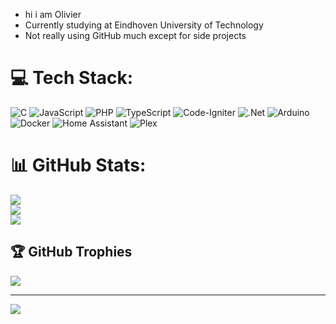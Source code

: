 - hi i am Olivier
- Currently studying at Eindhoven University of Technology
- Not really using GitHub much except for side projects

# 💻 Tech Stack:
![C](https://img.shields.io/badge/c-%2300599C.svg?style=for-the-badge&logo=c&logoColor=white) ![JavaScript](https://img.shields.io/badge/javascript-%23323330.svg?style=for-the-badge&logo=javascript&logoColor=%23F7DF1E) ![PHP](https://img.shields.io/badge/php-%23777BB4.svg?style=for-the-badge&logo=php&logoColor=white) ![TypeScript](https://img.shields.io/badge/typescript-%23007ACC.svg?style=for-the-badge&logo=typescript&logoColor=white) ![Code-Igniter](https://img.shields.io/badge/CodeIgniter-%23EF4223.svg?style=for-the-badge&logo=codeIgniter&logoColor=white) ![.Net](https://img.shields.io/badge/.NET-5C2D91?style=for-the-badge&logo=.net&logoColor=white) ![Arduino](https://img.shields.io/badge/-Arduino-00979D?style=for-the-badge&logo=Arduino&logoColor=white) ![Docker](https://img.shields.io/badge/docker-%230db7ed.svg?style=for-the-badge&logo=docker&logoColor=white) ![Home Assistant](https://img.shields.io/badge/home%20assistant-%2341BDF5.svg?style=for-the-badge&logo=home-assistant&logoColor=white) ![Plex](https://img.shields.io/badge/plex-%23E5A00D.svg?style=for-the-badge&logo=plex&logoColor=white)
# 📊 GitHub Stats:
![](https://github-readme-stats.vercel.app/api?username=oli4tje01&theme=dark&hide_border=false&include_all_commits=true&count_private=true)<br/>
![](https://nirzak-streak-stats.vercel.app/?user=oli4tje01&theme=dark&hide_border=false)<br/>
![](https://github-readme-stats.vercel.app/api/top-langs/?username=oli4tje01&theme=dark&hide_border=false&include_all_commits=true&count_private=true&layout=compact)

## 🏆 GitHub Trophies
![](https://github-profile-trophy.vercel.app/?username=oli4tje01&theme=default&no-frame=true&no-bg=true&margin-w=4)

---
[![](https://visitcount.itsvg.in/api?id=oli4tje01&icon=0&color=0)](https://visitcount.itsvg.in)

<!-- Proudly created with GPRM ( https://gprm.itsvg.in ) -->

